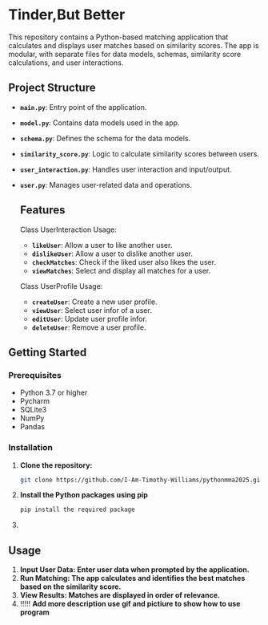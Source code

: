 # Tinder,But Better
This repository contains a Python-based matching application that calculates and displays user matches based on similarity scores. The app is modular, with separate files for data models, schemas, similarity score calculations, and user interactions.

## Project Structure

- **`main.py`**: Entry point of the application.
- **`model.py`**: Contains data models used in the app.
- **`schema.py`**: Defines the schema for the data models.
- **`similarity_score.py`**: Logic to calculate similarity scores between users.
- **`user_interaction.py`**: Handles user interaction and input/output.
- **`user.py`**: Manages user-related data and operations.
 
  ## Features
  Class UserInteraction Usage:
  - **`likeUser`**: Allow a user to like another user.
  - **`dislikeUser`**: Allow a user to dislike another user.
  - **`checkMatches`**: Check if the liked user also likes the user.
  - **`viewMatches`**: Select and display all matches for a user.
 
    
  Class UserProfile Usage:
  - **`createUser`**: Create a new user profile.
  - **`viewUser`**: Select user infor of a user.
  - **`editUser`**: Update user profile infor.
  - **`deleteUser`**: Remove a user profile.

## Getting Started

### Prerequisites

- Python 3.7 or higher
- Pycharm 
- SQLite3
- NumPy
- Pandas
  
### Installation

1. **Clone the repository:**
   ```bash
   git clone https://github.com/I-Am-Timothy-Williams/pythonmma2025.git
2. **Install the Python packages using pip**
   ```bash
   pip install the required package
3. 

 
## Usage
1. **Input User Data: Enter user data when prompted by the application.**
2. **Run Matching: The app calculates and identifies the best matches based on the similarity score.**
3. **View Results: Matches are displayed in order of relevance.**
4. !!!!! **Add more description use gif and pictiure to show how to use program**

## 
